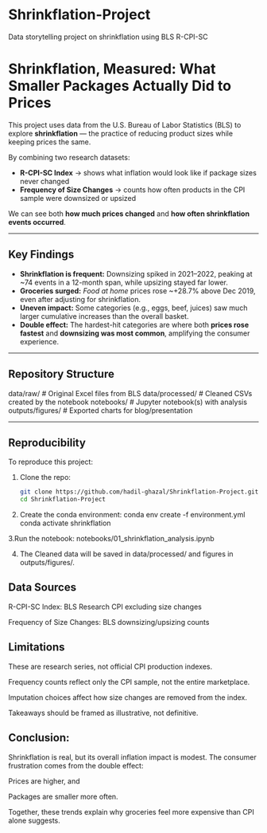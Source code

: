 # Shrinkflation-Project
Data storytelling project on shrinkflation using BLS R-CPI-SC
# Shrinkflation, Measured: What Smaller Packages Actually Did to Prices

This project uses data from the U.S. Bureau of Labor Statistics (BLS) to explore **shrinkflation** — the practice of reducing product sizes while keeping prices the same.  

By combining two research datasets:  
- **R-CPI-SC Index** → shows what inflation would look like if package sizes never changed  
- **Frequency of Size Changes** → counts how often products in the CPI sample were downsized or upsized  

We can see both **how much prices changed** and **how often shrinkflation events occurred**.

---

## Key Findings
- **Shrinkflation is frequent:** Downsizing spiked in 2021–2022, peaking at ~74 events in a 12-month span, while upsizing stayed far lower.  
- **Groceries surged:** *Food at home* prices rose ~+28.7% above Dec 2019, even after adjusting for shrinkflation.  
- **Uneven impact:** Some categories (e.g., eggs, beef, juices) saw much larger cumulative increases than the overall basket.  
- **Double effect:** The hardest-hit categories are where both **prices rose fastest** and **downsizing was most common**, amplifying the consumer experience.  

---

## Repository Structure

data/raw/ # Original Excel files from BLS
data/processed/ # Cleaned CSVs created by the notebook
notebooks/ # Jupyter notebook(s) with analysis
outputs/figures/ # Exported charts for blog/presentation


---

## Reproducibility
To reproduce this project:

1. Clone the repo:
   ```bash
   git clone https://github.com/hadil-ghazal/Shrinkflation-Project.git
   cd Shrinkflation-Project

2. Create the conda environment:
conda env create -f environment.yml
conda activate shrinkflation

3.Run the notebook:
notebooks/01_shrinkflation_analysis.ipynb

4. The Cleaned data will be saved in data/processed/ and figures in outputs/figures/.


 ## Data Sources

R-CPI-SC Index: BLS Research CPI excluding size changes

Frequency of Size Changes: BLS downsizing/upsizing counts

## Limitations

These are research series, not official CPI production indexes.

Frequency counts reflect only the CPI sample, not the entire marketplace.

Imputation choices affect how size changes are removed from the index.

Takeaways should be framed as illustrative, not definitive.


## Conclusion:

Shrinkflation is real, but its overall inflation impact is modest.
The consumer frustration comes from the double effect:

Prices are higher, and

Packages are smaller more often.

Together, these trends explain why groceries feel more expensive than CPI alone suggests.
